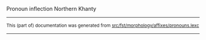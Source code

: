Pronoun inflection
Northern Khanty

* * *

<small>This (part of) documentation was generated from [src/fst/morphology/affixes/pronouns.lexc](https://github.com/giellalt/lang-kca/blob/main/src/fst/morphology/affixes/pronouns.lexc)</small>

---

